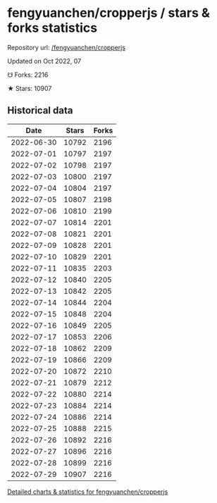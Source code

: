 # fengyuanchen/cropperjs / stars & forks statistics

Repository url: [/fengyuanchen/cropperjs](https://github.com/fengyuanchen/cropperjs)

Updated on Oct 2022, 07

☋ Forks: 2216

★ Stars: 10907

## Historical data
| Date | Stars | Forks |
|------|-------|-------|
| 2022-06-30 | 10792 | 2196 | 
| 2022-07-01 | 10797 | 2197 | 
| 2022-07-02 | 10798 | 2197 | 
| 2022-07-03 | 10800 | 2197 | 
| 2022-07-04 | 10804 | 2197 | 
| 2022-07-05 | 10807 | 2198 | 
| 2022-07-06 | 10810 | 2199 | 
| 2022-07-07 | 10814 | 2201 | 
| 2022-07-08 | 10821 | 2201 | 
| 2022-07-09 | 10828 | 2201 | 
| 2022-07-10 | 10829 | 2201 | 
| 2022-07-11 | 10835 | 2203 | 
| 2022-07-12 | 10840 | 2205 | 
| 2022-07-13 | 10842 | 2205 | 
| 2022-07-14 | 10844 | 2204 | 
| 2022-07-15 | 10848 | 2204 | 
| 2022-07-16 | 10849 | 2205 | 
| 2022-07-17 | 10853 | 2206 | 
| 2022-07-18 | 10862 | 2209 | 
| 2022-07-19 | 10866 | 2209 | 
| 2022-07-20 | 10872 | 2210 | 
| 2022-07-21 | 10879 | 2212 | 
| 2022-07-22 | 10880 | 2214 | 
| 2022-07-23 | 10884 | 2214 | 
| 2022-07-24 | 10886 | 2214 | 
| 2022-07-25 | 10888 | 2215 | 
| 2022-07-26 | 10892 | 2216 | 
| 2022-07-27 | 10896 | 2216 | 
| 2022-07-28 | 10899 | 2216 | 
| 2022-07-29 | 10907 | 2216 | 


[Detailed charts & statistics for fengyuanchen/cropperjs](https://reviewgithub.com/rep/fengyuanchen/cropperjs)
